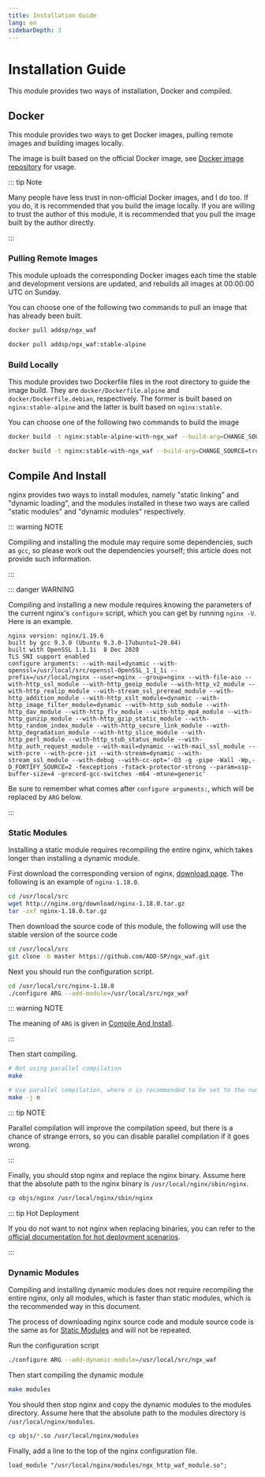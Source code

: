 ```yaml
---
title: Installation Guide
lang: en
sidebarDepth: 3
---
```


# Installation Guide

This module provides two ways of installation, Docker and compiled.

## Docker

This module provides two ways to get Docker images, pulling remote images and building images locally.

The image is built based on the official Docker image, 
see [Docker image repository](https://hub.docker.com/r/addsp/ngx_waf) for usage.

::: tip Note

Many people have less trust in non-official Docker images, and I do too. 
If you do, it is recommended that you build the image locally.
If you are willing to trust the author of this module, 
it is recommended that you pull the image built by the author directly.

:::

### Pulling Remote Images

This module uploads the corresponding Docker images each time the stable and development versions are updated, 
and rebuilds all images at 00:00:00 UTC on Sunday.

You can choose one of the following two commands to pull an image that has already been built.

```sh
docker pull addsp/ngx_waf

docker pull addsp/ngx_waf:stable-alpine
```

### Build Locally

This module provides two Dockerfile files in the root directory to guide the image build.
They are `docker/Dockerfile.alpine` and `docker/Dockerfile.debian`, respectively.
The former is built based on `nginx:stable-alpine` and the latter is built based on `nginx:stable`.

You can choose one of the following two commands to build the image

```sh
docker build -t nginx:stable-alpine-with-ngx_waf --build-arg=CHANGE_SOURCE=true -f docker/Dockerfile.alpine .

docker build -t nginx:stable-with-ngx_waf --build-arg=CHANGE_SOURCE=true -f docker/Dockerfile.debian .
```

## Compile And Install

nginx provides two ways to install modules, namely "static linking" and "dynamic loading", 
and the modules installed in these two ways are called "static modules" and "dynamic modules" respectively.

::: warning NOTE

Compiling and installing the module may require some dependencies, 
such as `gcc`, 
so please work out the dependencies yourself; this article does not provide such information.

:::

::: danger WARNING

Compiling and installing a new module requires knowing the parameters of the current nginx's `configure` script, 
which you can get by running `nginx -V`.
Here is an example.

```
nginx version: nginx/1.19.6
built by gcc 9.3.0 (Ubuntu 9.3.0-17ubuntu1~20.04)
built with OpenSSL 1.1.1i  8 Dec 2020
TLS SNI support enabled
configure arguments: --with-mail=dynamic --with-openssl=/usr/local/src/openssl-OpenSSL_1_1_1i --prefix=/usr/local/nginx --user=nginx --group=nginx --with-file-aio --with-http_ssl_module --with-http_geoip_module --with-http_v2_module --with-http_realip_module --with-stream_ssl_preread_module --with-http_addition_module --with-http_xslt_module=dynamic --with-http_image_filter_module=dynamic --with-http_sub_module --with-http_dav_module --with-http_flv_module --with-http_mp4_module --with-http_gunzip_module --with-http_gzip_static_module --with-http_random_index_module --with-http_secure_link_module --with-http_degradation_module --with-http_slice_module --with-http_perl_module --with-http_stub_status_module --with-http_auth_request_module --with-mail=dynamic --with-mail_ssl_module --with-pcre --with-pcre-jit --with-stream=dynamic --with-stream_ssl_module --with-debug --with-cc-opt='-O3 -g -pipe -Wall -Wp,-D_FORTIFY_SOURCE=2 -fexceptions -fstack-protector-strong --param=ssp-buffer-size=4 -grecord-gcc-switches -m64 -mtune=generic'
```

Be sure to remember what comes after `configure arguments:`, which will be replaced by `ARG` below.

:::

### Static Modules

Installing a static module requires recompiling the entire nginx, which takes longer than installing a dynamic module.

First download the corresponding version of nginx, [download page](http://nginx.org/en/download.html).
The following is an example of `nginx-1.18.0`.

```sh
cd /usr/local/src
wget http://nginx.org/download/nginx-1.18.0.tar.gz
tar -zxf nginx-1.18.0.tar.gz
```

Then download the source code of this module, the following will use the stable version of the source code

```sh
cd /usr/local/src
git clone -b master https://github.com/ADD-SP/ngx_waf.git
```

Next you should run the configuration script.

```sh
cd /usr/local/src/nginx-1.18.0
./configure ARG --add-module=/usr/local/src/ngx_waf
```

::: warning NOTE

The meaning of `ARG` is given in [Compile And Install](#compile-and-install).

:::

Then start compiling.

```sh
# Not using parallel compilation
make

# Use parallel compilation, where n is recommended to be set to the number of CPU cores.
make -j n
```

::: tip NOTE

Parallel compilation will improve the compilation speed, but there is a chance of strange errors, 
so you can disable parallel compilation if it goes wrong.

:::

Finally, you should stop nginx and replace the nginx binary.
Assume here that the absolute path to the nginx binary is `/usr/local/nginx/sbin/nginx`.

```sh
cp objs/nginx /usr/local/nginx/sbin/nginx
```

::: tip Hot Deployment

If you do not want to not nginx when replacing binaries, you can refer to the [official documentation for hot deployment scenarios](http://nginx.org/en/docs/control.html).

:::

### Dynamic Modules

Compiling and installing dynamic modules does not require recompiling the entire nginx, 
only all modules, which is faster than static modules, 
which is the recommended way in this document.

The process of downloading nginx source code and module source code is the same as for [Static Modules](#static-modules) and will not be repeated.

Run the configuration script

```sh
./configure ARG --add-dynamic-module=/usr/local/src/ngx_waf
```

Then start compiling the dynamic module

```sh
make modules
```

You should then stop nginx and copy the dynamic modules to the modules directory.
Assume here that the absolute path to the modules directory is `/usr/local/nginx/modules`.

```sh
cp objs/*.so /usr/local/nginx/modules
```

Finally, add a line to the top of the nginx configuration file.

```vim
load_module "/usr/local/nginx/modules/ngx_http_waf_module.so";
```